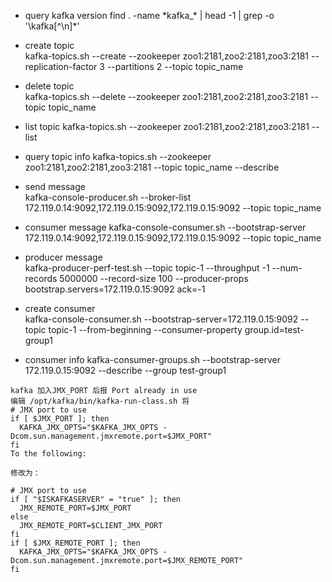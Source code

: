 * query kafka version
find . -name \*kafka_\* | head -1 | grep -o '\kafka[^\n]*'

* create topic  
kafka-topics.sh --create --zookeeper zoo1:2181,zoo2:2181,zoo3:2181 --replication-factor 3 --partitions 2 --topic topic_name

* delete topic  
kafka-topics.sh --delete --zookeeper zoo1:2181,zoo2:2181,zoo3:2181 --topic topic_name

* list topic 
kafka-topics.sh --zookeeper zoo1:2181,zoo2:2181,zoo3:2181 --list  
 
* query topic info
kafka-topics.sh --zookeeper zoo1:2181,zoo2:2181,zoo3:2181 --topic topic_name --describe   

* send message  
kafka-console-producer.sh --broker-list 172.119.0.14:9092,172.119.0.15:9092,172.119.0.15:9092 --topic topic_name  

* consumer message
kafka-console-consumer.sh --bootstrap-server 172.119.0.14:9092,172.119.0.15:9092,172.119.0.15:9092 --topic topic_name

* producer message  
kafka-producer-perf-test.sh --topic topic-1 --throughput -1 --num-records 5000000 --record-size 100 --producer-props bootstrap.servers=172.119.0.15:9092 ack=-1  

* create consumer  
kafka-console-consumer.sh --bootstrap-server=172.119.0.15:9092 --topic topic-1 --from-beginning --consumer-property group.id=test-group1

* consumer info 
kafka-consumer-groups.sh --bootstrap-server 172.119.0.15:9092 --describe --group test-group1


````
kafka 加入JMX_PORT 后报 Port already in use
编辑 /opt/kafka/bin/kafka-run-class.sh 将
# JMX port to use 
if [ $JMX_PORT ]; then 
  KAFKA_JMX_OPTS="$KAFKA_JMX_OPTS -Dcom.sun.management.jmxremote.port=$JMX_PORT" 
fi 
To the following: 
 
修改为：
 
# JMX port to use 
if [ "$ISKAFKASERVER" = "true" ]; then 
  JMX_REMOTE_PORT=$JMX_PORT 
else 
  JMX_REMOTE_PORT=$CLIENT_JMX_PORT 
fi 
if [ $JMX_REMOTE_PORT ]; then 
  KAFKA_JMX_OPTS="$KAFKA_JMX_OPTS -Dcom.sun.management.jmxremote.port=$JMX_REMOTE_PORT" 
fi
````